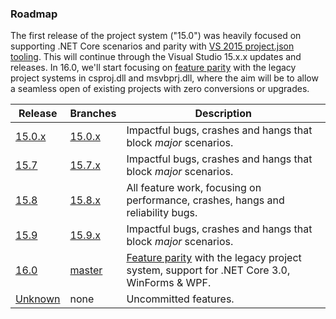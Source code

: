 ### Roadmap

The first release of the project system ("15.0") was heavily focused on supporting .NET Core scenarios and parity with [VS 2015 project.json tooling](https://github.com/dotnet/roslyn-project-system/issues?utf8=%E2%9C%93&q=label%3AParity-XProj%20). This will continue through the Visual Studio 15.x.x updates and releases. In 16.0, we'll start focusing on [feature parity](https://github.com/dotnet/roslyn-project-system/labels/Parity-VSLangProj) with the legacy project systems in csproj.dll and msvbprj.dll, where the aim will be to allow a seamless open of existing projects with zero conversions or upgrades.

|Release|Branches|Description|
|-------|--------|--------|
|[15.0.x](https://github.com/dotnet/roslyn-project-system/milestone/4)|[15.0.x](https://github.com/dotnet/roslyn-project-system/tree/dev15.0.x)|Impactful bugs, crashes and hangs that block _major_ scenarios.
|[15.7](https://github.com/dotnet/project-system/milestone/18)|[15.7.x](https://github.com/dotnet/roslyn-project-system/tree/dev15.7.x)|Impactful bugs, crashes and hangs that block _major_ scenarios.
|[15.8](https://github.com/dotnet/project-system/milestone/20)|[15.8.x](https://github.com/dotnet/roslyn-project-system/tree/dev15.8.x)|All feature work, focusing on performance, crashes, hangs and reliability bugs.
|[15.9](https://github.com/dotnet/project-system/milestone/21)|[15.9.x](https://github.com/dotnet/roslyn-project-system/tree/dev15.9.x)|Impactful bugs, crashes and hangs that block _major_ scenarios.
|[16.0](https://github.com/dotnet/roslyn-project-system/milestone/12)|[master](https://github.com/dotnet/roslyn-project-system/tree/master)|[Feature parity](https://github.com/dotnet/project-system/issues?q=is%3Aopen+is%3Aissue+label%3AParity-VSLangProj) with the legacy project system, support for .NET Core 3.0, WinForms & WPF.
|[Unknown](https://github.com/dotnet/roslyn-project-system/milestone/5)|none|Uncommitted features.
